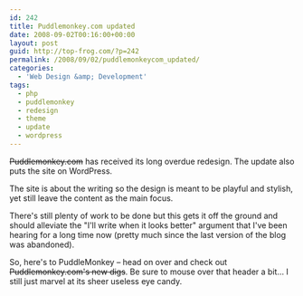```yaml
---
id: 242
title: Puddlemonkey.com updated
date: 2008-09-02T00:16:00+00:00
layout: post
guid: http://top-frog.com/?p=242
permalink: /2008/09/02/puddlemonkeycom_updated/
categories:
  - 'Web Design &amp; Development'
tags:
  - php
  - puddlemonkey
  - redesign
  - theme
  - update
  - wordpress
---
```

~~Puddlemonkey.com~~ has received its long overdue redesign. The update also puts the site on WordPress.

The site is about the writing so the design is meant to be playful and stylish, yet still leave the content as the main focus.

There's still plenty of work to be done but this gets it off the ground and should alleviate the "I'll write when it looks better" argument that I've been hearing for a long time now (pretty much since the last version of the blog was abandoned). 

So, here's to PuddleMonkey – head on over and check out ~~Puddlemonkey.com's new digs~~. Be sure to mouse over that header a bit… I still just marvel at its sheer useless eye candy.